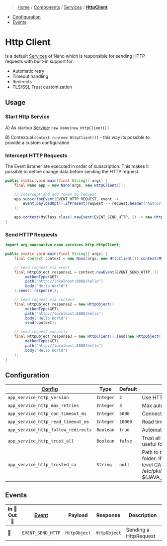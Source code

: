 > [Home](../../../README.md)
> / [Components](../../../README.md#-components)
> / [Services](../../services/README.md)
> / [**HttpClient**](README.md)

* [Configuration](#configuration)
* [Events](#events)

# Http Client

Is a default [Services](../../services/README.md) of Nano which is responsible for sending HTTP requests with built-in
support for:

* Automatic retry
* Timeout handling
* Redirects
* TLS/SSL Trust customization

## Usage

### Start Http Service

A) As startup [Service](../../services/README.md): `new Nano(new HttpClient())`

B) Contextual `context.run(new HttpClient())` - this way its possible to provide a custom configuration.

### Intercept HTTP Requests

The Event listener are executed in order of subscription.
This makes it possible to define change data before sending the HTTP request.

```java
public static void main(final String[] args) {
    final Nano app = new Nano(args, new HttpClient());

    // Intercept and add Token to request
    app.subscribeEvent(EVENT_HTTP_REQUEST, event ->
        event.payloadOpt().ifPresent(request -> request.header("Authorization", "myCustomToken"))
    );

    app.context(MyClass.class).newEvent(EVENT_SEND_HTTP, () -> new Httpobject().methodType(GET).path("http://localhost:8080/hello").body("Hello World")).send();
}
```

### Send HTTP Requests

```java
import org.nanonative.nano.services.http.HttpClient;

public static void main(final String[] args) {
    final Context context = new Nano(args, new HttpClient()).context(MyClass.class);

    // send request via event
    final HttpObject response1 = context.newEvent(EVENT_SEND_HTTP, () -> new HttpObject()
        .methodType(GET)
        .path("http://localhost:8080/hello")
        .body("Hello World")
    ).send().response();

    // send request via context
    final HttpObject response2 = new HttpObject()
        .methodType(GET)
        .path("http://localhost:8080/hello")
        .body("Hello World")
        .send(context);

    // send request manually
    final HttpObject response3 = new HttpClient().send(new HttpObject()
        .methodType(GET)
        .path("http://localhost:8080/hello")
        .body("Hello World")
    );
}
```

## Configuration

| [Config](../../context/README.md#configuration) | Type      | Default | Description                                                                                                                                                               |
|-------------------------------------------------|-----------|---------|---------------------------------------------------------------------------------------------------------------------------------------------------------------------------|
| `app_service_http_version`                      | `Integer` | `2`     | Use HTTP/1 or HTTP/2 protocol                                                                                                                                             |
| `app_service_http_max_retries`                  | `Integer` | `3`     | Max automatic retries on failure                                                                                                                                          |
| `app_service_http_con_timeout_ms`               | `Integer` | `5000`  | Connection timeout in milliseconds                                                                                                                                        |
| `app_service_http_read_timeout_ms`              | `Integer` | `10000` | Read timeout in milliseconds                                                                                                                                              |
| `app_service_http_follow_redirects`             | `Boolean` | `true`  | Automatically follow redirects (3xx)                                                                                                                                      |
| `app_service_http_trust_all`                    | `Boolean` | `false` | Trust all SSL certificates (unsafe, but useful for dev environments)                                                                                                      |
| `app_service_http_trusted_ca`                   | `String`  | `null`  | Path to trusted CA certificate file or folder. If "default", uses OS & Java-level CA trust bundles (/etc/ssl/certs, /etc/pki/..., and ${JAVA_HOME}/lib/security/cacerts). |

## Events

| In 🔲 <br/> Out 🔳 | [Event](../../events/README.md) | Payload      | Response     | Description           |
|--------------------|---------------------------------|--------------|--------------|-----------------------|
| 🔳                 | `EVENT_SEND_HTTP`               | `HttpObject` | `HttpObject` | Sending a HttpRequest |

